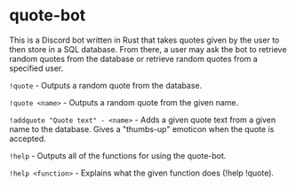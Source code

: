 # quote-bot
This is a Discord bot written in Rust that takes quotes given by the user to then store in a SQL database. From there, a user may ask the bot to retrieve random quotes from the database or retrieve random quotes from a specified user.

``!quote`` - Outputs a random quote from the database.

``!quote <name>`` - Outputs a random quote from the given name.

``!addquote "Quote text" - <name>`` - Adds a given quote text from a given name to the database. Gives a "thumbs-up" emoticon when the quote is accepted.

``!help`` - Outputs all of the functions for using the quote-bot.

``!help <function>`` - Explains what the given function does (!help !quote).
